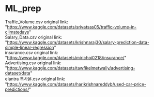 # ML_prep

Traffic_Volume.csv original link: "https://www.kaggle.com/datasets/srivatsas05/traffic-volume-in-climatedays"  
Salary_Data.csv original link: "https://www.kaggle.com/datasets/krishnaraj30/salary-prediction-data-simple-linear-regression"  
insurance.csv original link: "https://www.kaggle.com/datasets/mirichoi0218/insurance/"  
Advertising.csv original link: "https://www.kaggle.com/datasets/tawfikelmetwally/advertising-dataset/data"  
elantra 복사본.csv original link: "https://www.kaggle.com/datasets/harikrishnareddyb/used-car-price-predictions/"
